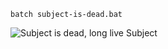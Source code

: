 ```
batch subject-is-dead.bat
```

![Subject is dead, long live Subject](http://gyazo.com/df203913b462f54677ff9398b83eeea5.png)
